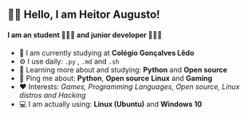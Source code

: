 ## 👋🏽 Hello, I am Heitor Augusto!

#### I am an student 👨🏽‍🎓 and junior developer 👨🏽‍💻

- 🏢 I am currently studying at **Colégio Gonçalves Lêdo**
- ⚙️ I use daily: `.py` , `.md` and `.sh`
- 🌱 Learning more about and studying: **Python** and **Open source**
- 💬 Ping me about: **Python**, **Open source** **Linux** and **Gaming**
- ❤️ Interests: *Games, Programming Languages, Open source, Linux distros and Hacking*
- 💻 I am actually using: **Linux (Ubuntu)** and **Windows 10**
